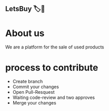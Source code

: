 ## LetsBuy 🏷🛒

# About us
We are a platform for the sale of used products

# process to contribute
- Create branch
- Commit your changes
- Open Pull-Resquest
- Waiting code-review and two approves
- Merge your changes